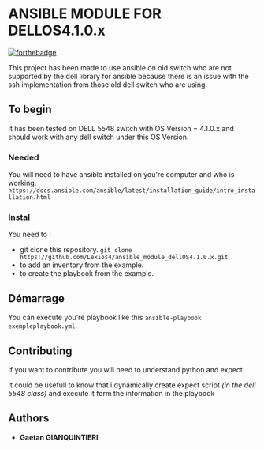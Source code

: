 # ANSIBLE MODULE FOR DELLOS4.1.0.x


[![forthebadge](http://forthebadge.com/images/badges/built-with-love.svg)](http://forthebadge.com)

This project has been made to use ansible on old switch who are not supported by the dell library for ansible because there is an issue with the ssh implementation from those old dell switch who are using.

## To begin

It has been tested on DELL 5548 switch with OS Version = 4.1.0.x and should work with any dell switch under this OS Version.


### Needed

You will need to have ansible installed on you're computer and who is working.
``https://docs.ansible.com/ansible/latest/installation_guide/intro_installation.html``

### Instal

You need to :
 - git clone this repository. ``git clone https://github.com/Lexios4/ansible_module_dellOS4.1.0.x.git``
 - to add an inventory from the example.
 - to create the playbook from the example.

## Démarrage

You can execute you're playbook like this ``ansible-playbook  exempleplaybook.yml``.

## Contributing

If you want to contribute you will need to understand python and expect.

It could be usefull to know that i dynamically create expect script _(in the dell 5548 class)_ and execute it form the information in the playbook


## Authors
* **Gaetan GIANQUINTIERI**


